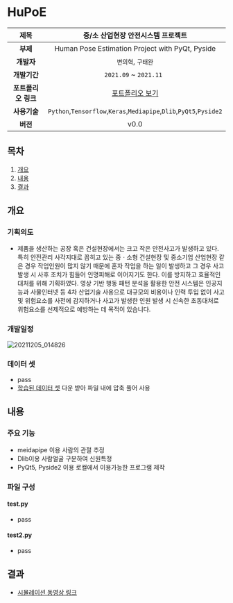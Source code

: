 # HuPoE

| **제목**   |중/소 산업현장 안전시스템 프로젝트 |
| :---: | :---: | 
| **부제**   |Human Pose Estimation Project with PyQt, Pyside|
| **개발자**   |`변의혁`, `구태완`|
| **개발기간**   |`2021.09` ~ `2021.11 `| 
| **포트폴리오 링크** | [포트폴리오 보기](https://www.miricanvas.com/v/1ojqh0) |
| **사용기술** | `Python`,`Tensorflow`,`Keras`,`Mediapipe`,`Dlib`,`PyQt5`,`Pyside2` |
| **버전** | v0.0 |

## 목차
1. [개요](#개요)
2. [내용](#내용)
3. [결과](#결과)



## 개요
### 기획의도
 - 제품을 생산하는 공장 혹은 건설현장에서는 크고 작은 안전사고가 발생하고 있다. 특히 안전관리 사각지대로 꼽히고 있는 중ㆍ소형 건설현장 및 중소기업 산업현장 같은 경우 작업인원이 많지 않기 때문에 혼자 작업을 하는 일이 발생하고 그 경우 사고 발생 시 사후 조치가 힘들어 인명피해로 이어지기도 한다. 이를 방지하고 효율적인 대처를 위해 기획하였다. 영상 기반 행동 패턴 분석을 활용한 안전 시스템은 인공지능과 사물인터넷 등 4차 산업기술 사용으로 대규모의 비용이나 인력 투입 없이 사고 및 위험요소를 사전에 감지하거나 사고가 발생한 인원 발생 시 신속한 초동대처로 위험요소를 선제적으로 예방하는 데 목적이 있습니다.

### 개발일정
![20211205_014826](https://user-images.githubusercontent.com/84761763/144717566-e9187c72-b6f1-480a-933a-8295591ee489.png)

### 데이터 셋
 - pass
 - [학습된 데이터 셋](http://www.google.co.kr) 다운 받아 파일 내에 압축 풀어 사용

## 내용
### 주요 기능
 - meidapipe 이용 사람의 관절 추정
 - Dlib이용 사람얼굴 구분하여 신원특정
 - PyQt5, Pyside2 이용 로컬에서 이용가능한 프로그램 제작
### 파일 구성
#### test.py
- pass
#### test2.py
- pass

## 결과
 - [시뮬레이션 동영상 링크](https://youtu.be/lE7QpYeMWs0) 
